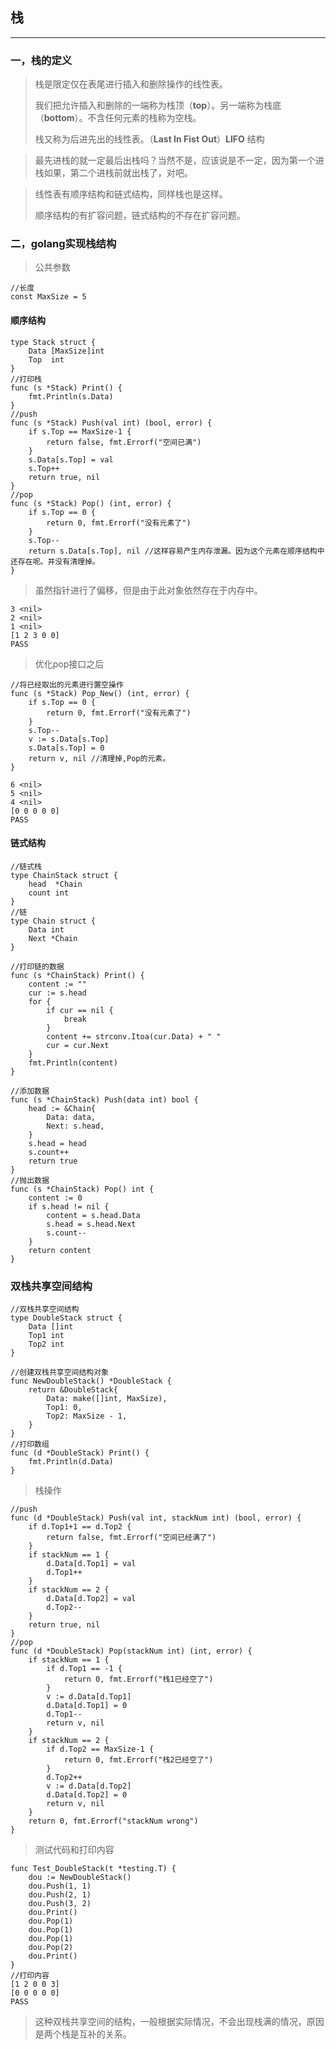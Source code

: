 

## 栈

---

### 一，栈的定义

>栈是限定仅在表尾进行插入和删除操作的线性表。
>
>我们把允许插入和删除的一端称为栈顶（**top**）。另一端称为栈底（**bottom**）。不含任何元素的栈称为空栈。
>
>栈又称为后进先出的线性表。（**Last In Fist Out**）**LIFO** 结构

> 最先进栈的就一定最后出栈吗？当然不是，应该说是不一定，因为第一个进栈如果，第二个进栈前就出栈了，对吧。

> 线性表有顺序结构和链式结构，同样栈也是这样。
>
> 顺序结构的有扩容问题，链式结构的不存在扩容问题。

### 二，golang实现栈结构

> 公共参数

```golang
//长度
const MaxSize = 5
```



#### 顺序结构

```golang
type Stack struct {
	Data [MaxSize]int
	Top  int
}
//打印栈
func (s *Stack) Print() {
	fmt.Println(s.Data)
}
//push
func (s *Stack) Push(val int) (bool, error) {
	if s.Top == MaxSize-1 {
		return false, fmt.Errorf("空间已满")
	}
	s.Data[s.Top] = val
	s.Top++
	return true, nil
}
//pop
func (s *Stack) Pop() (int, error) {
	if s.Top == 0 {
		return 0, fmt.Errorf("没有元素了")
	}
	s.Top--
	return s.Data[s.Top], nil //这样容易产生内存泄漏。因为这个元素在顺序结构中还存在呢。并没有清理掉。
}
```

> 虽然指针进行了偏移，但是由于此对象依然存在于内存中。

```golang
3 <nil>
2 <nil>
1 <nil>
[1 2 3 0 0] 
PASS
```

> 优化pop接口之后

```golang
//将已经取出的元素进行置空操作
func (s *Stack) Pop_New() (int, error) {
	if s.Top == 0 {
		return 0, fmt.Errorf("没有元素了")
	}
	s.Top--
	v := s.Data[s.Top]
	s.Data[s.Top] = 0
	return v, nil //清理掉,Pop的元素。
}
```

```golang
6 <nil>
5 <nil>
4 <nil>
[0 0 0 0 0]
PASS
```

#### 链式结构

```golang
//链式栈
type ChainStack struct {
	head  *Chain
	count int
}
//链
type Chain struct {
	Data int
	Next *Chain
}
```

```golang
//打印链的数据
func (s *ChainStack) Print() {
	content := ""
	cur := s.head
	for {
		if cur == nil {
			break
		}
		content += strconv.Itoa(cur.Data) + " "
		cur = cur.Next
	}
	fmt.Println(content)
}
```

```golang
//添加数据
func (s *ChainStack) Push(data int) bool {
	head := &Chain{
		Data: data,
		Next: s.head,
	}
	s.head = head
	s.count++
	return true
}
//抛出数据
func (s *ChainStack) Pop() int {
	content := 0
	if s.head != nil {
		content = s.head.Data
		s.head = s.head.Next
		s.count--
	}
	return content
}
```

### 双栈共享空间结构

```golang
//双栈共享空间结构
type DoubleStack struct {
	Data []int
	Top1 int
	Top2 int
}
```

```golang
//创建双栈共享空间结构对象
func NewDoubleStack() *DoubleStack {
	return &DoubleStack{
		Data: make([]int, MaxSize),
		Top1: 0,
		Top2: MaxSize - 1,
	}
}
//打印数组
func (d *DoubleStack) Print() {
	fmt.Println(d.Data)
}
```

> 栈操作

```golang
//push
func (d *DoubleStack) Push(val int, stackNum int) (bool, error) {
	if d.Top1+1 == d.Top2 {
		return false, fmt.Errorf("空间已经满了")
	}
	if stackNum == 1 {
		d.Data[d.Top1] = val
		d.Top1++
	}
	if stackNum == 2 {
		d.Data[d.Top2] = val
		d.Top2--
	}
	return true, nil
}
//pop
func (d *DoubleStack) Pop(stackNum int) (int, error) {
	if stackNum == 1 {
		if d.Top1 == -1 {
			return 0, fmt.Errorf("栈1已经空了")
		}
		v := d.Data[d.Top1]
		d.Data[d.Top1] = 0
		d.Top1--
		return v, nil
	}
	if stackNum == 2 {
		if d.Top2 == MaxSize-1 {
			return 0, fmt.Errorf("栈2已经空了")
		}
		d.Top2++
		v := d.Data[d.Top2]
		d.Data[d.Top2] = 0
		return v, nil
	}
	return 0, fmt.Errorf("stackNum wrong")
}
```

> 测试代码和打印内容

```golang
func Test_DoubleStack(t *testing.T) {
	dou := NewDoubleStack()
	dou.Push(1, 1)
	dou.Push(2, 1)
	dou.Push(3, 2)
	dou.Print()
	dou.Pop(1)
	dou.Pop(1)
	dou.Pop(1)
	dou.Pop(2)
	dou.Print()
}
//打印内容
[1 2 0 0 3]
[0 0 0 0 0]
PASS
```

> 这种双栈共享空间的结构，一般根据实际情况，不会出现栈满的情况，原因是两个栈是互补的关系。
